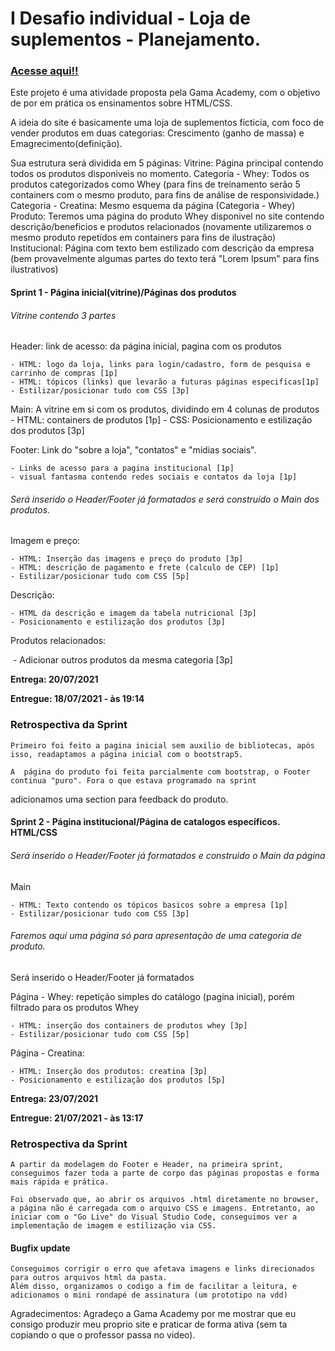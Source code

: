 <h1>I Desafio individual - Loja de suplementos - Planejamento.</h1>

<h3><a href="https://fhenric.github.io/Lets-Grow-Suplementos/Index.html" target="blank"> Acesse aqui!!<a> </h3>

Este projeto é uma atividade proposta pela Gama Academy, com o objetivo de por em prática os ensinamentos sobre HTML/CSS.

A ideia do site é basicamente uma loja de suplementos ficticia, com foco de vender produtos em duas categorias:
Crescimento (ganho de massa) e Emagrecimento(definição).

Sua estrutura será dividida em 5 páginas:
	Vitrine: Página principal contendo todos os produtos disponiveis no momento.
	Categoria - Whey: Todos os produtos categorizados como Whey (para fins de treinamento serão 5 containers com o mesmo produto, para fins de análise de responsividade.)
	Categoria - Creatina: Mesmo esquema da página (Categoria - Whey)
	Produto: Teremos uma página do produto Whey disponivel no site contendo descrição/beneficios e produtos relacionados (novamente utilizaremos o mesmo produto repetídos em containers para fins de ilustração)
	Institucional: Página com texto bem estilizado com descrição da empresa (bem provavelmente algumas partes do texto terá "Lorem Ipsum" para fins ilustrativos)

<h4>Sprint 1 - Página inicial(vitrine)/Páginas dos produtos </h4>

<h6>Vitrine contendo 3 partes</h6>

 Header: link de acesso: da página inicial, pagina com os produtos 

    - HTML: logo da loja, links para login/cadastro, form de pesquisa e carrinho de compras [1p]
    - HTML: tópicos (links) que levarão a futuras páginas especificas[1p]
    - Estilizar/posicionar tudo com CSS [3p]

 Main: A vitrine em si com os produtos, dividindo em 4 colunas de produtos
    - HTML: containers de produtos [1p]
    - CSS: Posicionamento e estilização dos produtos [3p]

 Footer: Link do "sobre a loja", "contatos" e "mídias sociais".

    - Links de acesso para a pagina institucional [1p]
    - visual fantasma contendo redes sociais e contatos da loja [1p]

<h6>Será inserido o Header/Footer já formatados e será construído o Main dos produtos.</h6>

 Imagem e preço:

	- HTML: Inserção das imagens e preço do produto [3p]
	- HTML: descrição de pagamento e frete (calculo de CEP) [1p]
	- Estilizar/posicionar tudo com CSS [5p]

Descrição: 

	- HTML da descrição e imagem da tabela nutricional [3p]
	- Posicionamento e estilização dos produtos [3p]

Produtos relacionados:

​	- Adicionar outros produtos da mesma categoria [3p]

**Entrega:  20/07/2021**

**Entregue: 18/07/2021 - às 19:14**

<h3> Retrospectiva da Sprint </h3> 

    Primeiro foi feito a pagina inicial sem auxilio de bibliotecas, após isso, readaptamos a página inicial com o bootstrap5.
	
    A  página do produto foi feita parcialmente com bootstrap, o Footer continua "puro". Fora o que estava programado na sprint
adicionamos uma section para feedback do produto.



<h4>Sprint 2 - Página institucional/Página de catalogos específicos. HTML/CSS </h4>

<h6>Será inserido o Header/Footer já formatados e construido o Main da página</h6>

 Main

	- HTML: Texto contendo os tópicos basicos sobre a empresa [1p]
	- Estilizar/posicionar tudo com CSS [3p]

<h6>Faremos aqui uma página só para apresentação de uma categoria de produto.</h6>

Será inserido o Header/Footer já formatados

 Página - Whey: repetição simples do catálogo (pagina inicial), porém filtrado para os produtos Whey

	- HTML: inserção dos containers de produtos whey [3p]
	- Estilizar/posicionar tudo com CSS [5p]

Página - Creatina: 

	- HTML: Inserção dos produtos: creatina [3p]
	- Posicionamento e estilização dos produtos [5p]	

**Entrega: 23/07/2021**

**Entregue: 21/07/2021 - às 13:17**

<h3> Retrospectiva da Sprint </h3> 

    A partir da modelagem do Footer e Header, na primeira sprint, conseguimos fazer toda a parte de corpo das páginas propostas e forma mais rápida e prática.
	
    Foi observado que, ao abrir os arquivos .html diretamente no browser, a página não é carregada com o arquivo CSS e imagens. Entretanto, ao iniciar com o "Go Live" do Visual Studio Code, conseguimos ver a implementação de imagem e estilização via CSS.

<h4>Bugfix update</h4>

	Conseguimos corrigir o erro que afetava imagens e links direcionados para outros arquivos html da pasta.
	Além disso, organizamos o codigo a fim de facilitar a leitura, e adicionamos o mini rondapé de assinatura (um prototipo na vdd)

Agradecimentos: Agradeço a Gama Academy por me mostrar que eu consigo produzir meu proprio site e praticar de forma ativa (sem ta copiando o que o professor passa no video).
